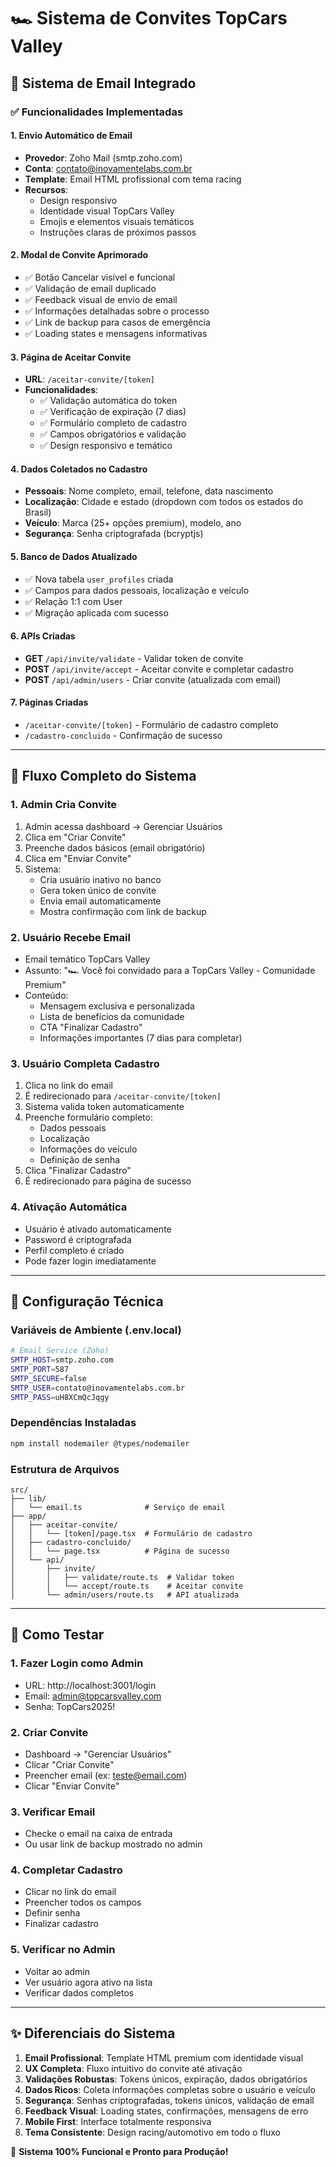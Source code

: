 # 🏎️ Sistema de Convites TopCars Valley

## 📧 Sistema de Email Integrado

### ✅ Funcionalidades Implementadas

#### **1. Envio Automático de Email**
- **Provedor**: Zoho Mail (smtp.zoho.com)
- **Conta**: contato@inovamentelabs.com.br
- **Template**: Email HTML profissional com tema racing
- **Recursos**: 
  - Design responsivo
  - Identidade visual TopCars Valley
  - Emojis e elementos visuais temáticos
  - Instruções claras de próximos passos

#### **2. Modal de Convite Aprimorado**
- ✅ Botão Cancelar visível e funcional
- ✅ Validação de email duplicado
- ✅ Feedback visual de envio de email
- ✅ Informações detalhadas sobre o processo
- ✅ Link de backup para casos de emergência
- ✅ Loading states e mensagens informativas

#### **3. Página de Aceitar Convite**
- **URL**: `/aceitar-convite/[token]`
- **Funcionalidades**:
  - ✅ Validação automática do token
  - ✅ Verificação de expiração (7 dias)
  - ✅ Formulário completo de cadastro
  - ✅ Campos obrigatórios e validação
  - ✅ Design responsivo e temático

#### **4. Dados Coletados no Cadastro**
- **Pessoais**: Nome completo, email, telefone, data nascimento
- **Localização**: Cidade e estado (dropdown com todos os estados do Brasil)  
- **Veículo**: Marca (25+ opções premium), modelo, ano
- **Segurança**: Senha criptografada (bcryptjs)

#### **5. Banco de Dados Atualizado**
- ✅ Nova tabela `user_profiles` criada
- ✅ Campos para dados pessoais, localização e veículo
- ✅ Relação 1:1 com User
- ✅ Migração aplicada com sucesso

#### **6. APIs Criadas**
- **GET** `/api/invite/validate` - Validar token de convite
- **POST** `/api/invite/accept` - Aceitar convite e completar cadastro
- **POST** `/api/admin/users` - Criar convite (atualizada com email)

#### **7. Páginas Criadas**
- `/aceitar-convite/[token]` - Formulário de cadastro completo
- `/cadastro-concluido` - Confirmação de sucesso

---

## 🎯 Fluxo Completo do Sistema

### **1. Admin Cria Convite**
1. Admin acessa dashboard → Gerenciar Usuários
2. Clica em "Criar Convite"
3. Preenche dados básicos (email obrigatório)
4. Clica em "Enviar Convite"
5. Sistema:
   - Cria usuário inativo no banco
   - Gera token único de convite
   - Envia email automaticamente
   - Mostra confirmação com link de backup

### **2. Usuário Recebe Email**
- Email temático TopCars Valley
- Assunto: "🏎️ Você foi convidado para a TopCars Valley - Comunidade Premium"
- Conteúdo:
  - Mensagem exclusiva e personalizada
  - Lista de benefícios da comunidade
  - CTA "Finalizar Cadastro"
  - Informações importantes (7 dias para completar)

### **3. Usuário Completa Cadastro**
1. Clica no link do email
2. É redirecionado para `/aceitar-convite/[token]`
3. Sistema valida token automaticamente
4. Preenche formulário completo:
   - Dados pessoais
   - Localização
   - Informações do veículo
   - Definição de senha
5. Clica "Finalizar Cadastro"
6. É redirecionado para página de sucesso

### **4. Ativação Automática**
- Usuário é ativado automaticamente
- Password é criptografada
- Perfil completo é criado
- Pode fazer login imediatamente

---

## 🔧 Configuração Técnica

### **Variáveis de Ambiente (.env.local)**
```bash
# Email Service (Zoho)
SMTP_HOST=smtp.zoho.com
SMTP_PORT=587
SMTP_SECURE=false
SMTP_USER=contato@inovamentelabs.com.br
SMTP_PASS=uH8XCmQcJqgy
```

### **Dependências Instaladas**
```bash
npm install nodemailer @types/nodemailer
```

### **Estrutura de Arquivos**
```
src/
├── lib/
│   └── email.ts              # Serviço de email
├── app/
│   ├── aceitar-convite/
│   │   └── [token]/page.tsx  # Formulário de cadastro
│   ├── cadastro-concluido/
│   │   └── page.tsx          # Página de sucesso
│   └── api/
│       ├── invite/
│       │   ├── validate/route.ts  # Validar token
│       │   └── accept/route.ts    # Aceitar convite
│       └── admin/users/route.ts   # API atualizada
```

---

## 🧪 Como Testar

### **1. Fazer Login como Admin**
- URL: http://localhost:3001/login
- Email: admin@topcarsvalley.com
- Senha: TopCars2025!

### **2. Criar Convite**
- Dashboard → "Gerenciar Usuários"
- Clicar "Criar Convite"
- Preencher email (ex: teste@email.com)
- Clicar "Enviar Convite"

### **3. Verificar Email** 
- Checke o email na caixa de entrada
- Ou usar link de backup mostrado no admin

### **4. Completar Cadastro**
- Clicar no link do email
- Preencher todos os campos
- Definir senha
- Finalizar cadastro

### **5. Verificar no Admin**
- Voltar ao admin
- Ver usuário agora ativo na lista
- Verificar dados completos

---

## ✨ Diferenciais do Sistema

1. **Email Profissional**: Template HTML premium com identidade visual
2. **UX Completa**: Fluxo intuitivo do convite até ativação
3. **Validações Robustas**: Tokens únicos, expiração, dados obrigatórios
4. **Dados Ricos**: Coleta informações completas sobre o usuário e veículo
5. **Segurança**: Senhas criptografadas, tokens únicos, validação de email
6. **Feedback Visual**: Loading states, confirmações, mensagens de erro
7. **Mobile First**: Interface totalmente responsiva
8. **Tema Consistente**: Design racing/automotivo em todo o fluxo

🏁 **Sistema 100% Funcional e Pronto para Produção!**
